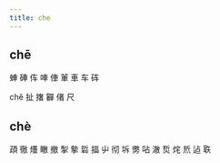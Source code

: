 ```yaml
---
title: che
---
```


## chē
蛼
硨
伡
唓
俥
莗
車
车
砗

chě
扯
撦
奲
偖
尺
## chè
頙
徹
爡
瞮
撤
掣
摰
硩
揊
屮
彻
坼
勶
呫
澈
烲
烢
焎
迠
聅
